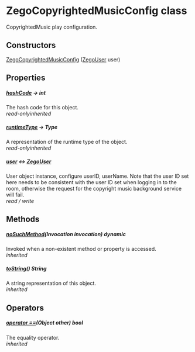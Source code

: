 


# ZegoCopyrightedMusicConfig class









<p>CopyrightedMusic play configuration.</p>




## Constructors

[ZegoCopyrightedMusicConfig](../zego_uikit_prebuilt_live_audio_room/ZegoCopyrightedMusicConfig/ZegoCopyrightedMusicConfig.md) ([ZegoUser](../zego_uikit_prebuilt_live_audio_room/ZegoUser-class.md) user)

   


## Properties

##### [hashCode](../zego_uikit_prebuilt_live_audio_room/ZegoCopyrightedMusicConfig/hashCode.md) &#8594; int



The hash code for this object.  
_<span class="feature">read-only</span><span class="feature">inherited</span>_



##### [runtimeType](../zego_uikit_prebuilt_live_audio_room/ZegoCopyrightedMusicConfig/runtimeType.md) &#8594; Type



A representation of the runtime type of the object.  
_<span class="feature">read-only</span><span class="feature">inherited</span>_



##### [user](../zego_uikit_prebuilt_live_audio_room/ZegoCopyrightedMusicConfig/user.md) &#8596; [ZegoUser](../zego_uikit_prebuilt_live_audio_room/ZegoUser-class.md)



User object instance, configure userID, userName. Note that the user ID set here needs to be consistent with the user ID set when logging in to the room, otherwise the request for the copyright music background service will fail.  
_<span class="feature">read / write</span>_





## Methods

##### [noSuchMethod](../zego_uikit_prebuilt_live_audio_room/ZegoCopyrightedMusicConfig/noSuchMethod.md)(Invocation invocation) dynamic



Invoked when a non-existent method or property is accessed.  
_<span class="feature">inherited</span>_



##### [toString](../zego_uikit_prebuilt_live_audio_room/ZegoCopyrightedMusicConfig/toString.md)() String



A string representation of this object.  
_<span class="feature">inherited</span>_





## Operators

##### [operator ==](../zego_uikit_prebuilt_live_audio_room/ZegoCopyrightedMusicConfig/operator_equals.md)(Object other) bool



The equality operator.  
_<span class="feature">inherited</span>_















